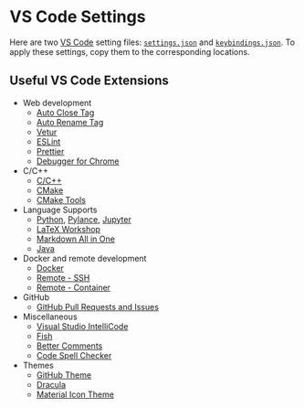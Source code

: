 # VS Code Settings

Here are two [VS Code](https://code.visualstudio.com) setting files: [`settings.json`](./settings.json) and [`keybindings.json`](./keybindings.json). To apply these settings, copy them to the corresponding locations.

## Useful VS Code Extensions

- Web development
  - [Auto Close Tag](https://marketplace.visualstudio.com/items?itemName=formulahendry.auto-close-tag)
  - [Auto Rename Tag](https://marketplace.visualstudio.com/items?itemName=formulahendry.auto-rename-tag)
  - [Vetur](https://marketplace.visualstudio.com/items?itemName=octref.vetur)
  - [ESLint](https://marketplace.visualstudio.com/items?itemName=dbaeumer.vscode-eslint)
  - [Prettier](https://marketplace.visualstudio.com/items?itemName=esbenp.prettier-vscode)
  - [Debugger for Chrome](https://marketplace.visualstudio.com/items?itemName=msjsdiag.debugger-for-chrome)
- C/C++
  - [C/C++](https://marketplace.visualstudio.com/items?itemName=ms-vscode.cpptools)
  - [CMake](https://marketplace.visualstudio.com/items?itemName=twxs.cmake)
  - [CMake Tools](https://marketplace.visualstudio.com/items?itemName=ms-vscode.cmake-tools)
- Language Supports
  - [Python](https://marketplace.visualstudio.com/items?itemName=ms-python.python), [Pylance](https://marketplace.visualstudio.com/items?itemName=ms-python.vscode-pylance), [Jupyter](https://marketplace.visualstudio.com/items?itemName=ms-toolsai.jupyter)
  - [LaTeX Workshop](https://marketplace.visualstudio.com/items?itemName=James-Yu.latex-workshop)
  - [Markdown All in One](https://marketplace.visualstudio.com/items?itemName=yzhang.markdown-all-in-one)
  - [Java](https://marketplace.visualstudio.com/items?itemName=redhat.java)
- Docker and remote development
  - [Docker](https://marketplace.visualstudio.com/items?itemName=ms-azuretools.vscode-docker)
  - [Remote - SSH](https://marketplace.visualstudio.com/items?itemName=ms-vscode-remote.remote-ssh)
  - [Remote - Container](https://marketplace.visualstudio.com/items?itemName=ms-vscode-remote.remote-containers)
- GitHub
  - [GitHub Pull Requests and Issues](https://marketplace.visualstudio.com/items?itemName=GitHub.vscode-pull-request-github)
- Miscellaneous
  - [Visual Studio IntelliCode](https://marketplace.visualstudio.com/items?itemName=VisualStudioExptTeam.vscodeintellicode)
  - [Fish](https://marketplace.visualstudio.com/items?itemName=bmalehorn.vscode-fish)
  - [Better Comments](https://marketplace.visualstudio.com/items?itemName=aaron-bond.better-comments)
  - [Code Spell Checker](https://marketplace.visualstudio.com/items?itemName=streetsidesoftware.code-spell-checker)
- Themes
  - [GitHub Theme](https://marketplace.visualstudio.com/items?itemName=GitHub.github-vscode-theme)
  - [Dracula](https://marketplace.visualstudio.com/items?itemName=dracula-theme.theme-dracula)
  - [Material Icon Theme](https://marketplace.visualstudio.com/items?itemName=PKief.material-icon-theme)
